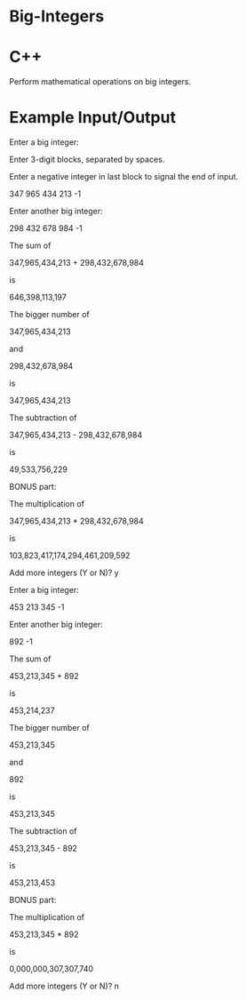 # Big-Integers
# C++
Perform mathematical operations on big integers.
# Example Input/Output
 Enter a big integer:
 
 Enter 3-digit blocks, separated by spaces.
 
 Enter a negative integer in last block to signal the end of input.
 
 347 965 434 213 -1
 
 Enter another big integer:
 
 298 432 678 984 -1
 
 The sum of
 
 347,965,434,213 + 298,432,678,984
 
 is
 
 646,398,113,197
 
 The bigger number of
 
 347,965,434,213
 
 and
 
 298,432,678,984
 
 is
 
 347,965,434,213
 
 The subtraction of
 
 347,965,434,213 - 298,432,678,984
 
 is
 
 49,533,756,229
 
 BONUS part:
 
 The multiplication of
 
 347,965,434,213 * 298,432,678,984
 
 is
 
 103,823,417,174,294,461,209,592
 
 Add more integers (Y or N)? y
 
 Enter a big integer:
 
 453 213 345 -1
 
 Enter another big integer:
 
 892 -1
 
 The sum of
 
 453,213,345 + 892
 
 is
 
 453,214,237
 
 The bigger number of
 
 453,213,345
 
 and
 
 892
 
 is
 
 453,213,345
 
 The subtraction of
 
 453,213,345 - 892
 
 is
 
 453,213,453
 
 BONUS part:
 
 The multiplication of
 
 453,213,345 * 892
 
 is
 
 0,000,000,307,307,740
 
 Add more integers (Y or N)? n
